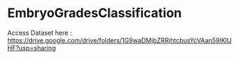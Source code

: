 # EmbryoGradesClassification

Access Dataset here :
https://drive.google.com/drive/folders/1G9waDMjbZRRjhtcbusYcVAan59lKlUHF?usp=sharing
